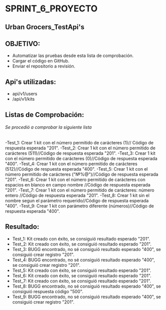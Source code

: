 #  SPRINT_6_PROYECTO
## Urban Grocers_TestApi's


## OBJETIVO: 

-  Automatizar las pruebas desde esta lista de comprobación.
-  Cargar el código en GitHub.
-  Enviar el repositorio a revisión.

## Api's utilizadas:
- api/v1/users
- /api/v1/kits






## Listas de Comprobación:
###### Se procedió a comprobar la siguiente lista
-Test_1: Crear 1 kit con el número permitido de carácteres (1)// Código de respuesta esperada "201".
-Test_2: Crear 1 kit con el número permitido de carácteres (511)//Código de respuesta esperada "201".
-Test_3: Crear 1 kit con el número permitido de carácteres (0)//Código de respuesta esperada "400".
-Test_4: Crear 1 kit con el número permitido de carácteres (512)//Código de respuesta esperada "400".
-Test_5: Crear 1 kit con el número permitido de carácteres ("№%@")//Código de respuesta esperada "201".
-Test_6: Crear 1 kit con el número permitido de carácteres con espacios en blanco en campo nombre //Código de respuesta esperada "201".
-Test_7: Crear 1 kit con el número permitido  de carácteres: número entero //Código de respuesta esperada "201".
-Test_8: Crear 1 kit sin el nombre segun el parámetro requerido//Código de respuesta esperada "400".
-Test_9: Crear 1 kit con parámetro diferente (números)//Código de respuesta esperada "400".



## Resultado:


- Test_1: Kit creado con éxito, se consiguió resultado esperado "201".
- Test_2: Kit creado con éxito, se consiguió resultado esperado "201".
- Test_3: BUGG encontrado, no sé consiguió resultado esperado "400",  se consiguió crear registro "201".
- Test_4: BUGG encontrado, no sé consiguió resultado esperado "400",  se consiguió crear registro "201".
- Test_5: Kit creado con éxito, se consiguió resultado esperado "201".
- Test_6: Kit creado con éxito, se consiguió resultado esperado "201".
- Test_7: Kit creado con éxito, se consiguió resultado esperado "201".
- Test_8: BUGG encontrado, no sé consiguió resultado esperado "400", se consiguió respuesta código "500".
- Test_9: BUGG encontrado, no sé consiguió resultado esperado "400", se consiguió crear registro "201".